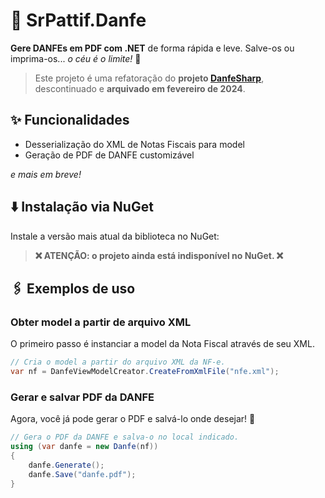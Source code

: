 # 📄 SrPattif.Danfe

**Gere DANFEs em PDF com .NET** de forma rápida e leve. Salve-os ou imprima-os... *o céu é o limite!* 🚀

> Este projeto é uma refatoração do **projeto [DanfeSharp](https://github.com/SilverCard/DanfeSharp)**, descontinuado e **arquivado em fevereiro de 2024**.

## ✨ Funcionalidades
- Desserialização do XML de Notas Fiscais para model
- Geração de PDF de DANFE customizável

<i>e mais em breve!</i>

## ⬇️ Instalação via NuGet
Instale a versão mais atual da biblioteca no NuGet:

> <b>❌ ATENÇÃO: o projeto ainda está indisponível no NuGet. ❌</b>

## 🖇️ Exemplos de uso
### Obter model a partir de arquivo XML
O primeiro passo é instanciar a model da Nota Fiscal através de seu XML.
```csharp
// Cria o model a partir do arquivo XML da NF-e.
var nf = DanfeViewModelCreator.CreateFromXmlFile("nfe.xml");
```

### Gerar e salvar PDF da DANFE
Agora, você já pode gerar o PDF e salvá-lo onde desejar! 🚀
```csharp
// Gera o PDF da DANFE e salva-o no local indicado.
using (var danfe = new Danfe(nf))
{
	danfe.Generate();
	danfe.Save("danfe.pdf");
}
```
